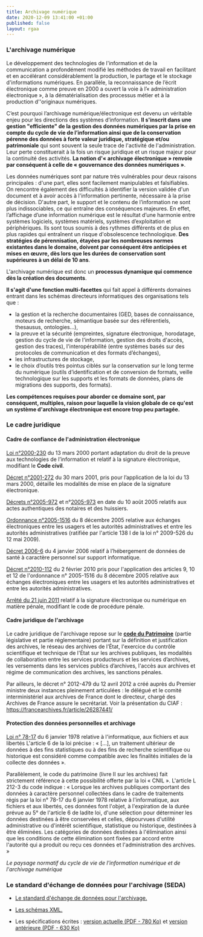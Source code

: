 ```yaml
---
title: Archivage numérique
date: 2020-12-09 13:41:00 +01:00
published: false
layout: rgaa
---
```


### L'archivage numérique

Le développement des technologies de l'information et de la communication a profondément modifié les méthodes de travail en facilitant et en accélérant considérablement la production, le partage et le stockage d'informations numériques. En parallèle, la reconnaissance de l’écrit électronique comme preuve en 2000 a ouvert la voie à l’« administration électronique », à la dématérialisation des processus métier et à la production d''originaux numériques.

C’est pourquoi l’archivage numérique/électronique est devenu un véritable enjeu pour les directions des systèmes d’information. **Il s'inscrit dans une gestion "efficiente" de la gestion des données numériques par la prise en compte du cycle de vie de l’information ainsi que de la conservation pérenne des données à forte valeur juridique, stratégique et/ou patrimoniale** qui sont souvent la seule trace de l'activité de l'administration. Leur perte constituerait à la fois un risque juridique et un risque majeur pour la continuité des activités. **La notion d'« archivage électronique » renvoie par conséquent à celle de « gouvernance des données numériques »**.

Les données numériques sont par nature très vulnérables pour deux raisons principales : d'une part, elles sont facilement manipulables et falsifiables. On rencontre également des difficultés à identifier la version validée d'un document et à avoir accès à l'information pertinente, nécessaire à la prise de décision. D'autre part, le support et le contenu de l’information ne sont plus indissociables, ce qui entraîne des conséquences majeures. En effet, l’affichage d’une information numérique est le résultat d’une harmonie entre systèmes logiciels, systèmes matériels, systèmes d’exploitation et périphériques. lls sont tous soumis à des rythmes différents et de plus en plus rapides qui entraînent un risque d'obsolescence technologique. **Des stratégies de pérennisation, étayées par les nombreuses normes existantes dans le domaine, doivent par conséquent être anticipées et mises en œuvre, dès lors que les durées de conservation sont supérieures à un délai de 10 ans**.

L'archivage numérique est donc un **processus dynamique qui commence dès la création des documents**.

**Il s'agit d'une fonction multi-facettes** qui fait appel à différents domaines entrant dans les schémas directeurs informatiques des organisations tels que :

* la gestion et la recherche documentaires (GED, bases de connaissance, moteurs de recherche, sémantique basée sur des référentiels, thesausus, ontologies…),
* la preuve et la sécurité (empreintes, signature électronique, horodatage, gestion du cycle de vie de l'information, gestion des droits d'accès, gestion des traces), l'interopérabilité (entre systèmes basés sur des protocoles de communication et des formats d’échanges),
* les infrastructures de stockage,
* le choix d’outils très pointus ciblés sur la conservation sur le long terme du numérique (outils d’identification et de conversion de formats, veille technologique sur les supports et les formats de données, plans de migrations des supports, des formats).


**Les compétences requises pour aborder ce domaine sont, par conséquent, multiples, raison pour laquelle la vision globale de ce qu'est un système d'archivage électronique est encore trop peu partagée.**


### Le cadre juridique

#### Cadre de confiance de l'administration électronique

[Loi n°2000-230](http://www.legifrance.gouv.fr/affichTexte.do;jsessionid=55A83B22CD25C7860521F63419D32A3E.tpdjo10v_1?cidTexte=JORFTEXT000000399095&categorieLien=id) du 13 mars 2000 portant adaptation du droit de la preuve aux technologies de l’information et relatif à la signature électronique, modifiant le **Code civil**.


[Décret n°2001-272](http://legifrance.gouv.fr/affichTexte.do?cidTexte=JORFTEXT000000404810) du 30 mars 2001, pris pour l’application de la loi du 13 mars 2000, détaille les modalités de mise en place de la signature électronique.


[Décrets n°2005-972](http://www.legifrance.gouv.fr/affichTexte.do?cidTexte=JORFTEXT000000812471) et n°[2005-973](http://www.legifrance.gouv.fr/affichTexte.do?cidTexte=JORFTEXT000000451599) en date du 10 août 2005 relatifs aux actes authentiques des notaires et des huissiers.


[Ordonnance n°2005-1516](http://legifrance.gouv.fr/affichTexte.do?cidTexte=JORFTEXT000000636232) du 8 décembre 2005 relative aux échanges électroniques entre les usagers et les autorités administratives et entre les autorités administratives (ratifiée par l'article 138 I de la loi n° 2009-526 du 12 mai 2009).


[Décret 2006-6](http://www.legifrance.gouv.fr/affichTexte.do?cidTexte=LEGITEXT000006053120) du 4 janvier 2006 relatif à l’hébergement de données de santé à caractère personnel sur support informatique.


[Décret n°2010-112](http://legifrance.gouv.fr/affichTexte.do?cidTexte=JORFTEXT000021779444) du 2 février 2010 pris pour l'application des articles 9, 10 et 12 de l'ordonnance n° 2005-1516 du 8 décembre 2005 relative aux échanges électroniques entre les usagers et les autorités administratives et entre les autorités administratives.


[Arrêté du 21 juin 2011](http://legifrance.gouv.fr/affichTexte.do?cidTexte=JORFTEXT000024248517&categorieLien=id) relatif à la signature électronique ou numérique en matière pénale, modifiant le code de procédure pénale.


#### Cadre juridique de l'archivage

Le cadre juridique de l'archivage repose sur le **[code du Patrimoine](http://www.legifrance.gouv.fr/affichCode.do?cidTexte=LEGITEXT000006074236)** (partie législative et partie réglementaire) portant sur la définition et justification des archives, le réseau des archives de l’État, l'exercice du contrôle scientifique et technique de l'État sur les archives publiques, les modalités de collaboration entre les services producteurs et les services d’archives, les versements dans les services publics d’archives, l'accès aux archives et régime de communication des archives, les sanctions pénales.

Par ailleurs, le décret n° 2012-479 du 12 avril 2012 a créé auprès du Premier ministre deux instances pleinement articulées : le délégué et le comité interministériel aux archives de France dont le directeur, chargé des Archives de France assure le secrétariat. Voir la présentation du CIAF : https://francearchives.fr/article/26287441/

#### Protection des données personnelles et archivage

[Loi n° 78-17](http://www.legifrance.gouv.fr/affichTexte.do?cidTexte=JORFTEXT000000886460) du 6 janvier 1978 relative à l'informatique, aux fichiers et aux libertés L'article 6 de la loi précise : « \[...\], un traitement ultérieur de données à des fins statistiques ou à des fins de recherche scientifique ou historique est considéré comme compatible avec les finalités initiales de la collecte des données ».


Parallèlement, le code du patrimoine (livre II sur les archives) fait strictement référence à cette possibilité offerte par la loi « CNIL ». L'article L 212-3 du code indique : « Lorsque les archives publiques comportant des données à caractère personnel collectées dans le cadre de traitements régis par la loi n° 78-17 du 6 janvier 1978 relative à l'informatique, aux fichiers et aux libertés, ces données font l'objet, à l'expiration de la durée prévue au 5° de l'article 6 de ladite loi, d'une sélection pour déterminer les données destinées à être conservées et celles, dépourvues d'utilité administrative ou d'intérêt scientifique, statistique ou historique, destinées à être éliminées. Les catégories de données destinées à l'élimination ainsi que les conditions de cette élimination sont fixées par accord entre l'autorité qui a produit ou reçu ces données et l'administration des archives. »


*Le paysage normatif du cycle de vie de l'information numérique et de l'archivage numérique*





### Le standard d'échange de données pour l'archivage (SEDA)

* [Le standard d'échange de données pour l'archivage.](http://www.archivesdefrance.culture.gouv.fr/seda/)

* [Les schémas XML.](http://www.archivesdefrance.culture.gouv.fr/seda/schemas.html)

* Les spécifications écrites : [version actuelle (PDF - 780 Ko)](http://www.archivesdefrance.culture.gouv.fr/seda/documentation/SEDA_description_standard_v1_0.pdf "nouvelle fenêtre") et [version antérieure (PDF - 630 Ko)](http://www.archivesdefrance.culture.gouv.fr/seda/documentation/archives_echanges_v0-2_description_standard_v1-2_revision1.pdf "nouvelle fenêtre")

 